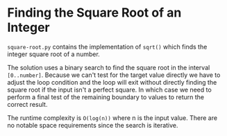 # Finding the Square Root of an Integer

`square-root.py` contains the implementation of `sqrt()` which finds the integer
square root of a number.

The solution uses a binary search to find the square root in the interval
`[0..number]`. Because we can't test for the target value directly we have
to adjust the loop condition and the loop will exit without directly finding
the square root if the input isn't a perfect square. In which case we need
to perform a final test of the remaining boundary to values to return the
correct result.

The runtime complexity is `O(log(n))` where n is the input value. There are no
notable space requirements since the search is iterative.
